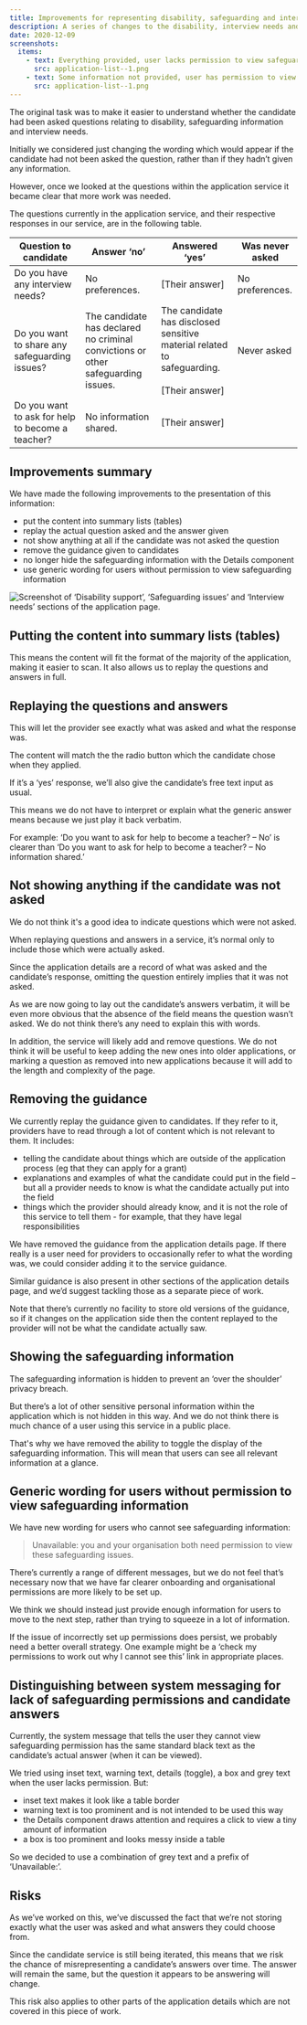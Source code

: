 ```yaml
---
title: Improvements for representing disability, safeguarding and interview information
description: A series of changes to the disability, interview needs and safeguarding sections. Plus removing the candidate guidance blocks.
date: 2020-12-09
screenshots:
  items:
    - text: Everything provided, user lacks permission to view safeguarding information
      src: application-list--1.png
    - text: Some information not provided, user has permission to view safeguarding information
      src: application-list--1.png
---
```


The original task was to make it easier to understand whether the candidate had been asked questions relating to disability, safeguarding information and interview needs.

Initially we considered just changing the wording which would appear if the candidate had not been asked the question, rather than if they hadn’t given any information.

However, once we looked at the questions within the application service it became clear that more work was needed.

The questions currently in the application service, and their respective responses in our service, are in the following table.

| Question to candidate | Answer ‘no’ | Answered ‘yes’ | Was never asked |
| ----------------------|-------------|----------------|---------------- |
| Do you have any interview needs? | No preferences. | [Their answer] | No preferences. |
| Do you want to share any safeguarding issues? | The candidate has declared no criminal convictions or other safeguarding issues. | The candidate has disclosed sensitive material related to safeguarding.<br><br>[Their answer] | Never asked |
| Do you want to ask for help to become a teacher? | No information shared. | [Their answer] | |

## Improvements summary

We have made the following improvements to the presentation of this information:

- put the content into summary lists (tables)
- replay the actual question asked and the answer given
- not show anything at all if the candidate was not asked the question
- remove the guidance given to candidates
- no longer hide the safeguarding information with the Details component
- use generic wording for users without permission to view safeguarding information

![Screenshot of ‘Disability support’, ‘Safeguarding issues’ and ‘Interview needs’ sections of the application page.](inline.png)

## Putting the content into summary lists (tables)

This means the content will fit the format of the majority of the application, making it easier to scan. It also allows us to replay the questions and answers in full.

## Replaying the questions and answers

This will let the provider see exactly what was asked and what the response was.

The content will match the the radio button which the candidate chose when they applied.

If it’s a ‘yes’ response, we’ll also give the candidate’s free text input as usual.

This means we do not have to interpret or explain what the generic answer means because we just play it back verbatim.

For example: ‘Do you want to ask for help to become a teacher? – No’ is clearer than ‘Do you want to ask for help to become a teacher? – No information shared.’

## Not showing anything if the candidate was not asked

We do not think it's a good idea to indicate questions which were not asked.

When replaying questions and answers in a service, it’s normal only to include those which were actually asked.

Since the application details are a record of what was asked and the candidate’s response, omitting the question entirely implies that it was not asked.

As we are now going to lay out the candidate’s answers verbatim, it will be even more obvious that the absence of the field means the question wasn’t asked. We do not think there’s any need to explain this with words.

In addition, the service will likely add and remove questions. We do not think it will be useful to keep adding the new ones into older applications, or marking a question as removed into new applications because it will add to the length and complexity of the page.

## Removing the guidance

We currently replay the guidance given to candidates. If they refer to it, providers have to read through a lot of content which is not relevant to them. It includes:

- telling the candidate about things which are outside of the application process (eg that they can apply for a grant)
- explanations and examples of what the candidate could put in the field – but all a provider needs to know is what the candidate actually put into the field
- things which the provider should already know, and it is not the role of this service to tell them - for example, that they have legal responsibilities

We have removed the guidance from the application details page. If there really is a user need for providers to occasionally refer to what the wording was, we could consider adding it to the service guidance.

Similar guidance is also present in other sections of the application details page, and we’d suggest tackling those as a separate piece of work.

Note that there’s currently no facility to store old versions of the guidance, so if it changes on the application side then the content replayed to the provider will not be what the candidate actually saw.

## Showing the safeguarding information

The safeguarding information is hidden to prevent an ‘over the shoulder’ privacy breach.

But there’s a lot of other sensitive personal information within the application which is not hidden in this way. And we do not think there is much chance of a user using this service in a public place.

That's why we have removed the ability to toggle the display of the safeguarding information. This will mean that users can see all relevant information at a glance.

## Generic wording for users without permission to view safeguarding information

We have new wording for users who cannot see safeguarding information:

> Unavailable: you and your organisation both need permission to view these safeguarding issues.

There’s currently a range of different messages, but we do not feel that’s necessary now that we have far clearer onboarding and organisational permissions are more likely to be set up.

We think we should instead just provide enough information for users to move to the next step, rather than trying to squeeze in a lot of information.

If the issue of incorrectly set up permissions does persist, we probably need a better overall strategy. One example might be a ‘check my permissions to work out why I cannot see this’ link in appropriate places.

## Distinguishing between system messaging for lack of safeguarding permissions and candidate answers

Currently, the system message that tells the user they cannot view safeguarding permission has the same standard black text as the candidate’s actual answer (when it can be viewed).

We tried using inset text, warning text, details (toggle), a box and grey text when the user lacks permission. But:

- inset text makes it look like a table border
- warning text is too prominent and is not intended to be used this way
- the Details component draws attention and requires a click to view a tiny amount of information
- a box is too prominent and looks messy inside a table

So we decided to use a combination of grey text and a prefix of ‘Unavailable:’.

## Risks

As we’ve worked on this, we’ve discussed the fact that we’re not storing exactly what the user was asked and what answers they could choose from.

Since the candidate service is still being iterated, this means that we risk the chance of misrepresenting a candidate’s answers over time. The answer will remain the same, but the question it appears to be answering will change.

This risk also applies to other parts of the application details which are not covered in this piece of work.
